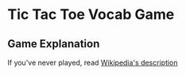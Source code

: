 # Tic Tac Toe Vocab Game

## Game Explanation

If you've never played, read [Wikipedia's description](https://en.wikipedia.org/wiki/Tic-tac-toe)

